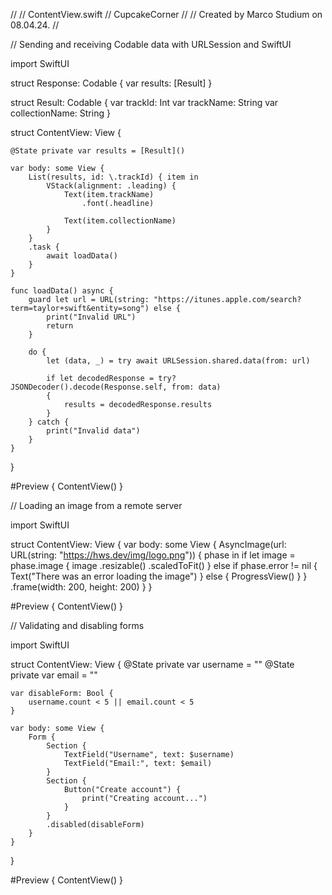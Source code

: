 //
//  ContentView.swift
//  CupcakeCorner
//
//  Created by Marco Studium on 08.04.24.
//

// Sending and receiving Codable data with URLSession and SwiftUI

import SwiftUI

struct Response: Codable {
    var results: [Result]
}

struct Result: Codable {
    var trackId: Int
    var trackName: String
    var collectionName: String
}

struct ContentView: View {
    
    @State private var results = [Result]()
    
    var body: some View {
        List(results, id: \.trackId) { item in
            VStack(alignment: .leading) {
                Text(item.trackName)
                    .font(.headline)
                
                Text(item.collectionName)
            }
        }
        .task {
            await loadData()
        }
    }
    
    func loadData() async {
        guard let url = URL(string: "https://itunes.apple.com/search?term=taylor+swift&entity=song") else {
            print("Invalid URL")
            return
        }
        
        do {
            let (data, _) = try await URLSession.shared.data(from: url)
            
            if let decodedResponse = try? JSONDecoder().decode(Response.self, from: data)
            {
                results = decodedResponse.results
            }
        } catch {
            print("Invalid data")
        }
    }
}

#Preview {
    ContentView()
}


// Loading an image from a remote server

import SwiftUI

struct ContentView: View {
    var body: some View {
        AsyncImage(url: URL(string: "https://hws.dev/img/logo.png")) { phase in
            if let image = phase.image {
                image
                    .resizable()
                    .scaledToFit()
            } else if phase.error != nil {
                Text("There was an error loading the image")
            } else {
                ProgressView()
            }
        }
        .frame(width: 200, height: 200)
    }
}

#Preview {
    ContentView()
}


// Validating and disabling forms

import SwiftUI

struct ContentView: View {
    @State private var username = ""
    @State private var email = ""
    
    var disableForm: Bool {
        username.count < 5 || email.count < 5
    }
    
    var body: some View {
        Form {
            Section {
                TextField("Username", text: $username)
                TextField("Email:", text: $email)
            }
            Section {
                Button("Create account") {
                    print("Creating account...")
                }
            }
            .disabled(disableForm)
        }
    }
}

#Preview {
    ContentView()
}
